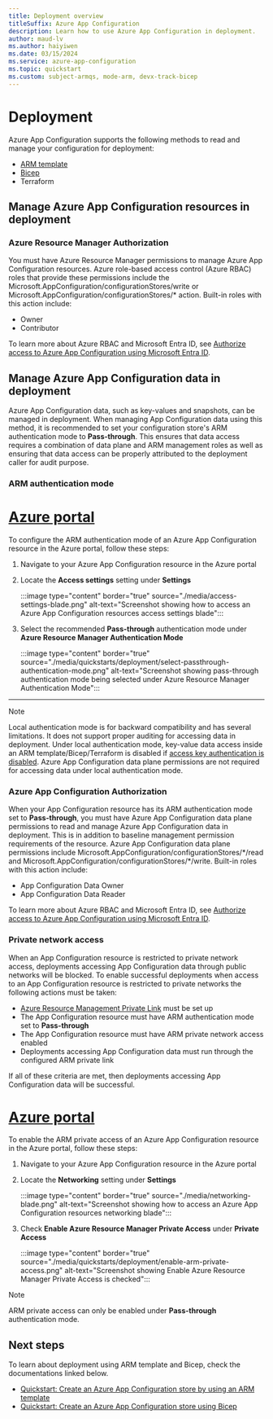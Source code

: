 ```yaml
---
title: Deployment overview
titleSuffix: Azure App Configuration
description: Learn how to use Azure App Configuration in deployment.
author: maud-lv
ms.author: haiyiwen
ms.date: 03/15/2024
ms.service: azure-app-configuration
ms.topic: quickstart
ms.custom: subject-armqs, mode-arm, devx-track-bicep
---
```


# Deployment

Azure App Configuration supports the following methods to read and manage your configuration for deployment:

- [ARM template](./quickstart-resource-manager.md)
- [Bicep](./quickstart-bicep.md)
- Terraform

## Manage Azure App Configuration resources in deployment

### Azure Resource Manager Authorization

You must have Azure Resource Manager permissions to manage Azure App Configuration resources. Azure role-based access control (Azure RBAC) roles that provide these permissions include the Microsoft.AppConfiguration/configurationStores/write or Microsoft.AppConfiguration/configurationStores/* action. Built-in roles with this action include:

- Owner
- Contributor

To learn more about Azure RBAC and Microsoft Entra ID, see [Authorize access to Azure App Configuration using Microsoft Entra ID](./concept-enable-rbac.md).

## Manage Azure App Configuration data in deployment

Azure App Configuration data, such as key-values and snapshots, can be managed in deployment. When managing App Configuration data using this method, it is recommended to set your configuration store's ARM authentication mode to **Pass-through**. This ensures that data access requires a combination of data plane and ARM management roles as well as ensuring that data access can be properly attributed to the deployment caller for audit purpose.

### ARM authentication mode

# [Azure portal](#tab/portal)

To configure the ARM authentication mode of an Azure App Configuration resource in the Azure portal, follow these steps:

1. Navigate to your Azure App Configuration resource in the Azure portal
2. Locate the **Access settings** setting under **Settings**

    :::image type="content" border="true" source="./media/access-settings-blade.png" alt-text="Screenshot showing how to access an Azure App Configuration resources access settings blade":::

3. Select the recommended **Pass-through** authentication mode under **Azure Resource Manager Authentication Mode**

    :::image type="content" border="true" source="./media/quickstarts/deployment/select-passthrough-authentication-mode.png" alt-text="Screenshot showing pass-through authentication mode being selected under Azure Resource Manager Authentication Mode":::

---

> [!NOTE]
> Local authentication mode is for backward compatibility and has several limitations. It does not support proper auditing for accessing data in deployment. Under local authentication mode, key-value data access inside an ARM template/Bicep/Terraform is disabled if [access key authentication is disabled](./howto-disable-access-key-authentication.md). Azure App Configuration data plane permissions are not required for accessing data under local authentication mode.

### Azure App Configuration Authorization

When your App Configuration resource has its ARM authentication mode set to **Pass-through**, you must have Azure App Configuration data plane permissions to read and manage Azure App Configuration data in deployment. This is in addition to baseline management permission requirements of the resource.  Azure App Configuration data plane permissions include Microsoft.AppConfiguration/configurationStores/\*/read and Microsoft.AppConfiguration/configurationStores/\*/write. Built-in roles with this action include:

- App Configuration Data Owner
- App Configuration Data Reader

To learn more about Azure RBAC and Microsoft Entra ID, see [Authorize access to Azure App Configuration using Microsoft Entra ID](./concept-enable-rbac.md).

### Private network access

When an App Configuration resource is restricted to private network access, deployments accessing App Configuration data through public networks will be blocked. To enable successful deployments when access to an App Configuration resource is restricted to private networks the following actions must be taken:

- [Azure Resource Management Private Link](../azure-resource-manager/management/create-private-link-access-portal.md) must be set up
- The App Configuration resource must have ARM authentication mode set to **Pass-through**
- The App Configuration resource must have ARM private network access enabled
- Deployments accessing App Configuration data must run through the configured ARM private link

If all of these criteria are met, then deployments accessing App Configuration data will be successful.

# [Azure portal](#tab/portal)

To enable the ARM private access of an Azure App Configuration resource in the Azure portal, follow these steps:

1. Navigate to your Azure App Configuration resource in the Azure portal
2. Locate the **Networking** setting under **Settings**

    :::image type="content" border="true" source="./media/networking-blade.png" alt-text="Screenshot showing how to access an Azure App Configuration resources networking blade":::

3. Check **Enable Azure Resource Manager Private Access** under **Private Access**

    :::image type="content" border="true" source="./media/quickstarts/deployment/enable-arm-private-access.png" alt-text="Screenshot showing Enable Azure Resource Manager Private Access is checked":::

> [!NOTE]
> ARM private access can only be enabled under **Pass-through** authentication mode.

## Next steps

To learn about deployment using ARM template and Bicep, check the documentations linked below.

- [Quickstart: Create an Azure App Configuration store by using an ARM template](./quickstart-resource-manager.md)
- [Quickstart: Create an Azure App Configuration store using Bicep](./quickstart-bicep.md)
